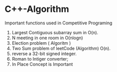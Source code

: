 # C++-Algorithm
Important functions used in Competitive Programing 

1. Largest Contiguous subarray sum in O(n). 
2. N meeting in one room in O(nlogn)
3. Election problem ( Algoritm )
4. Two Sum problem of leetCode (Algorithm) O(n).
5. reverse a 32-bit signed integer.
6. Roman to Intiger converter;
7. In Place Concept is Important
